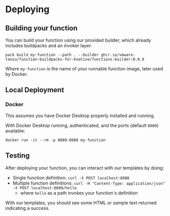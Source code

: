 # Deploying

## Building your function

You can build your function using our provided builder, which already includes buildpacks and an invoker layer:
```
pack build my-function --path . --builder ghcr.io/vmware-tanzu/function-buildpacks-for-knative/functions-builder:0.0.8
```
Where `my-function` is the name of your runnable function image, later used by Docker.

## Local Deployment

### Docker

This assumes you have Docker Desktop properly installed and running.

With Docker Desktop running, authenticated, and the ports (default `8080`) available:

```
docker run -it --rm -p 8080:8080 my-function
```

## Testing
After deploying your function, you can interact with our templates by doing:
- Single function definition: `curl -X POST localhost:8080`
- Multiple function definitions: `curl -H "Content-Type: application/json" -X POST localhost:8080/hello`
  - where `hello` as a path invokes your function's definition

With our templates, you should see some HTML or sample text returned indicating a success.
